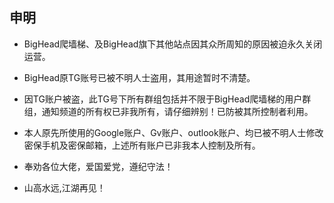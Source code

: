 

## 申明
- BigHead爬墙梯、及BigHead旗下其他站点因其众所周知的原因被迫永久关闭运营。
- BigHead原TG账号已被不明人士盗用，其用途暂时不清楚。
- 因TG账户被盗，此TG号下所有群组包括并不限于BigHead爬墙梯的用户群组，通知频道的所有权已非我所有，请仔细辨别！已防被其所控制者利用。
- 本人原先所使用的Google账户、Gv账户、outlook账户、均已被不明人士修改密保手机及密保邮箱，上述所有账户已非我本人控制及所有。
- 奉劝各位大佬，爱国爱党，遵纪守法！

- 山高水远,江湖再见！


